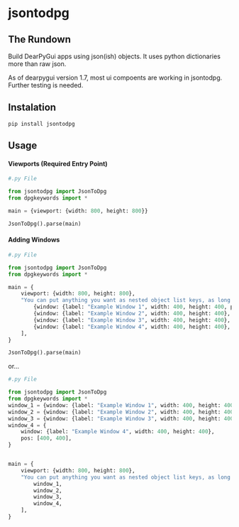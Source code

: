 # jsontodpg


## The Rundown

Build DearPyGui apps using json(ish) objects. It uses python dictionaries more than raw json.

As of dearpygui version 1.7, most ui compoents are working in jsontodpg. Further testing is needed.


## Instalation

```
pip install jsontodpg
```

## Usage
#### Viewports (Required Entry Point)

```python
#.py File

from jsontodpg import JsonToDpg
from dpgkeywords import *

main = {viewport: {width: 800, height: 800}}

JsonToDpg().parse(main)
```

#### Adding Windows

```python
#.py File

from jsontodpg import JsonToDpg
from dpgkeywords import *

main = {
    viewport: {width: 800, height: 800},
    "You can put anything you want as nested object list keys, as long as they are not a dearpygui keyword by them self, e.g window ": [
        {window: {label: "Example Window 1", width: 400, height: 400, pos: [0, 0]}},
        {window: {label: "Example Window 2", width: 400, height: 400}, pos: [400, 0]},
        {window: {label: "Example Window 3", width: 400, height: 400}, pos: [0, 400]},
        {window: {label: "Example Window 4", width: 400, height: 400}, pos: [400, 400]},
    ],
}

JsonToDpg().parse(main)
```

or...

```python
#.py File

from jsontodpg import JsonToDpg
from dpgkeywords import *
window_1 = {window: {label: "Example Window 1", width: 400, height: 400, pos: [0, 0]}}
window_2 = {window: {label: "Example Window 2", width: 400, height: 400}, pos: [400, 0]}
window_3 = {window: {label: "Example Window 3", width: 400, height: 400}, pos: [0, 400]}
window_4 = {
    window: {label: "Example Window 4", width: 400, height: 400},
    pos: [400, 400],
}


main = {
    viewport: {width: 800, height: 800},
    "You can put anything you want as nested object list keys, as long as they are not a dearpygui keyword by them self, e.g window ": [
        window_1,
        window_2,
        window_3,
        window_4,
    ],
}
```


